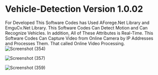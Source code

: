 # Vehicle-Detection Version 1.0.02
For Developed This Software Codes has Used AForege.Net Library and EmguCv.Net Library. 
This Software Codes Can Detect Motion and Can Recognize Vehicles. 
In addition, All of These Attributes is Real-Time. 
This Software Codes Can Capture Video from Online Camera by IP Addresses and Processes Them. 
That called Online Video Processing.
![Screenshot (354)](https://github.com/Navid-Derakhshandeh/Vehicle-Detection/assets/111235264/d24cccd3-55d0-43ab-b5ab-ef38856c2ba0)

![Screenshot (357)](https://github.com/Navid-Derakhshandeh/Vehicle-Detection/assets/111235264/8d432b09-55ce-4935-b74a-59d59e0395f7)

![Screenshot (359)](https://github.com/Navid-Derakhshandeh/Vehicle-Detection/assets/111235264/05ad9f5b-1401-4c35-b23e-60b7366ad2c2)
